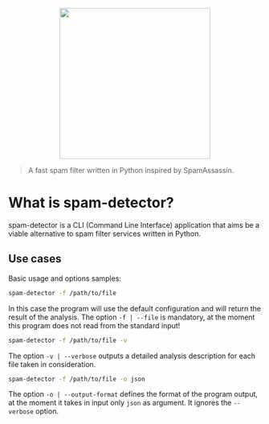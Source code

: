 <p style="display:flex;align-items:center;justify-content:center">
    <img src="http://matteospanio.me/assets/images/spam-detector-logo_transparent.png" width="300px" />
</p>

> A fast spam filter written in Python inspired by SpamAssassin.

# What is spam-detector?

spam-detector is a CLI (Command Line Interface) application that aims be a viable alternative to spam filter services written in Python.

## Use cases

Basic usage and options samples:

```bash
spam-detector -f /path/to/file
```

In this case the program will use the default configuration and will return the result of the analysis.
The option `-f | --file` is mandatory, at the moment this program does not read from the standard input!

```bash
spam-detector -f /path/to/file -v
```

The option `-v | --verbose` outputs a detailed analysis description for each file taken in consideration.

```bash
spam-detector -f /path/to/file -o json
```

The option `-o | --output-format` defines the format of the program output, at the moment it takes in input only `json` as argument. It ignores the `--verbose` option.
